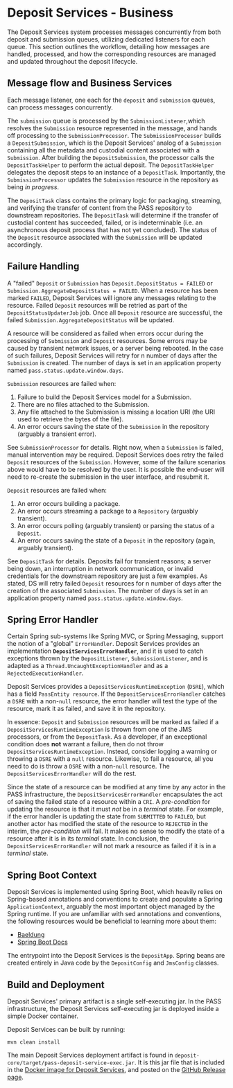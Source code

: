 # Deposit Services - Business

The Deposit Services system processes messages concurrently from both deposit and submission queues, utilizing dedicated 
listeners for each queue. This section outlines the workflow, detailing how messages are handled, processed, and how the
corresponding resources are managed and updated throughout the deposit lifecycle.

## Message flow and Business Services

Each message listener, one each for the `deposit` and `submission` queues, can process messages concurrently.

The `submission` queue is processed by the `SubmissionListener`,which resolves the `Submission` resource represented
in the message, and hands off processing to the `SubmissionProcessor`. The `SubmissionProcessor` builds
a `DepositSubmission`, which is the Deposit Services' analog of a `Submission` containing all the metadata and
custodial content associated with a  `Submission`. After building the `DepositSubmission`, the processor calls the 
`DepositTaskHelper` to perform the actual deposit.  The `DepositTaskHelper` delegates the deposit steps to an instance
of a `DepositTask`. Importantly, the `SubmissionProcessor` updates the `Submission` resource in the repository as 
being _in progress_.

The `DepositTask` class contains the primary logic for packaging, streaming, and verifying the transfer of content from
the PASS repository to downstream repositories. The `DepositTask` will determine if the transfer of custodial content 
has succeeded, failed, or is indeterminable (i.e. an asynchronous deposit process that has not yet concluded). The 
status of the `Deposit` resource associated with the `Submission` will be updated accordingly.

## Failure Handling

A "failed" `Deposit` or `Submission` has `Deposit.DepositStatus = FAILED`
or `Submission.AggregateDepositStatus = FAILED`. When a resource has been marked `FAILED`, Deposit Services will ignore
any messages relating to the resource. Failed `Deposit` resources will be retried as part of the
`DepositStatusUpdaterJob` job.  Once all `Deposit` resource are successful, the failed
`Submission.AggregateDepositStatus` will be updated.

A resource will be considered as failed when errors occur during the processing of `Submission` and `Deposit` resources.
Some errors may be caused by transient network issues, or a server being rebooted.  In the case of such failures,
Deposit Services will retry for n number of days after the `Submission` is created. The number of days
is set in an application property named `pass.status.update.window.days`.

`Submission` resources are failed when:

1. Failure to build the Deposit Services model for a Submission.
2. There are no files attached to the Submission.
3. Any file attached to the Submission is missing a location URI (the URI used to retrieve the bytes of the file).
4. An error occurs saving the state of the `Submission` in the repository (arguably a transient error).

See `SubmissionProcessor` for details. Right now, when a `Submission` is failed, manual intervention may be required.
Deposit Services does retry the failed `Deposit` resources of the `Submission`. However, some of the failure scenarios
above would have to be resolved by the user. It is possible the end-user will need to re-create the submission in
the user interface, and resubmit it.

`Deposit` resources are failed when:

1. An error occurs building a package.
2. An error occurs streaming a package to a `Repository` (arguably transient).
3. An error occurs polling (arguably transient) or parsing the status of a `Deposit`.
4. An error occurs saving the state of a `Deposit` in the repository (again, arguably transient).

See `DepositTask` for details. Deposits fail for transient reasons; a server being down, an interruption in network
communication, or invalid credentials for the downstream repository are just a few examples. As stated, DS will retry
failed `Deposit` resources for n number of days after the creation of the associated `Submission`.  The number of days
is set in an application property named `pass.status.update.window.days`.

## Spring Error Handler

Certain Spring sub-systems like Spring MVC, or Spring Messaging, support the notion of a "global" `ErrorHandler`.
Deposit Services provides an implementation **`DepositServicesErrorHandler`**, and it is used to catch exceptions thrown
by the `DepositListener`, `SubmissionListener`, and is adapted as a `Thread.UncaughtExceptionHandler` and
as a `RejectedExecutionHandler`.

Deposit Services provides a `DepositServicesRuntimeException` (`DSRE`), which has a field `PassEntity resource`. 
If the `DepositServicesErrorHandler` catches a `DSRE` with a non-`null` resource, the error handler will test the type 
of the resource, mark it as failed, and save it in the repository.

In essence: `Deposit` and `Submission` resources will be marked as failed if a `DepositServicesRuntimeException` is 
thrown from one of the JMS processors, or from the `DepositTask`. As a developer, if an exceptional condition does 
**not** warrant a failure, then do not throw `DepositServicesRuntimeException`. Instead, consider logging a warning or 
throwing a `DSRE` with a `null` resource. Likewise, to fail a resource, all you need to do is throw a `DSRE` with a 
non-`null` resource. The `DepositServicesErrorHandler` will do the rest.

Since the state of a resource can be modified at any time by any actor in the PASS infrastructure, the 
`DepositServicesErrorHandler` encapsulates the act of saving the failed state of a resource within a `CRI`. A 
_pre-condition_ for updating the resource is that it must _not_ be in a _terminal_ state. For example, if the error 
handler is updating the state from `SUBMITTED` to `FAILED`, but another actor has modified the state of the resource to 
`REJECTED` in the interim, the _pre-condition_ will fail. It makes no sense to modify the state of a resource after it 
is in its _terminal_ state. In conclusion, the `DepositServicesErrorHandler` will not mark a resource as failed 
if it is in a _terminal_ state.

## Spring Boot Context

Deposit Services is implemented using Spring Boot, which heavily relies on Spring-based annotations and conventions to
create and populate a Spring `ApplicationContext`, arguably the most important object managed by the Spring runtime.
If you are unfamiliar with sed annotations and conventions, the following resources would be beneficial to learning more
about them:

* [Baeldung](https://www.baeldung.com/spring-application-context)
* [Spring Boot Docs](https://docs.spring.io/spring-boot/documentation.html)

The entrypoint into the Deposit Services is the `DepositApp`. Spring beans are created entirely in Java code by the 
`DepositConfig` and `JmsConfig` classes.

## Build and Deployment

Deposit Services' primary artifact is a single self-executing jar. In the PASS infrastructure, the Deposit Services
self-executing jar is deployed inside a simple Docker container.

Deposit Services can be built by running:

```shell
mvn clean install
```

The main Deposit Services deployment artifact is found in `deposit-core/target/pass-deposit-service-exec.jar`. It is 
this jar file that is included in the 
[Docker image for Deposit Services](https://github.com/eclipse-pass/pass-support/pkgs/container/deposit-services-core), 
and posted on the [GitHub Release page](https://github.com/eclipse-pass/pass-support/releases).